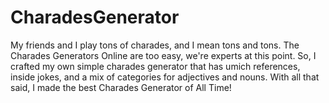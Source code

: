 # CharadesGenerator
My friends and I play tons of charades, and I mean tons and tons. The Charades Generators Online are too easy, we're experts at this point. So, I crafted my own simple charades generator that has umich references, inside jokes, and a mix of categories for adjectives and nouns. With all that said, I made the best Charades Generator of All Time!
